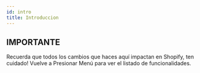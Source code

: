 ```yaml
---
id: intro
title: Introduccion
---
```


## IMPORTANTE
Recuerda que todos los cambios que haces aquí impactan en Shopify, ten cuidado!
Vuelve a Presionar Menú para ver el listado de funcionalidades.
